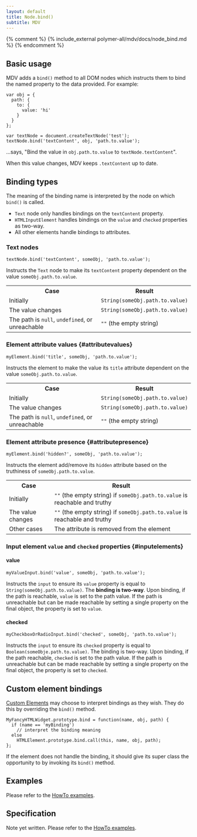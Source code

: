 ```yaml
---
layout: default
title: Node.bind()
subtitle: MDV
---
```


{% comment %}
{% include_external polymer-all/mdv/docs/node_bind.md %}
{% endcomment %}

## Basic usage

MDV adds a `bind()` method to all DOM nodes which instructs them to bind the named
property to the data provided. For example:

    var obj = {
      path: {
        to: {
          value: 'hi'
        }
      }
    };

    var textNode = document.createTextNode('test');
    textNode.bind('textContent', obj, 'path.to.value');

...says, "Bind the value in `obj.path.to.value` to `textNode.textContent`".

When this value changes, MDV keeps `.textContent` up to date.

## Binding types

The meaning of the binding name is interpreted by the node on which `bind()` is called.

- `Text` node only handles bindings on the `textContent` property. 
- `HTMLInputElement` handles bindings on the `value` and `checked` properties as two-way.
- All other elements handle bindings to attributes. 

### Text nodes

    textNode.bind('textContent', someObj, 'path.to.value');

Instructs the `Text` node to make its `textContent` property dependent on the
value `someObj.path.to.value`.

<table class="table">
  <tr>
    <th>Case</th><th>Result</th>
  </tr>
  <tr>
    <td>Initially</td>
    <td><code>String(someObj.path.to.value)</code></td>
  </tr>
  <tr>
    <td>The value changes</td>
    <td><code>String(someObj.path.to.value)</code></td>
  </tr>
  <tr>
    <td>The path is <code>null</code>, <code>undefined</code>, or unreachable</td>
    <td><code>""</code> (the empty string)</td>
  </tr>
</table>

### Element attribute values {#attributevalues}

    myElement.bind('title', someObj, 'path.to.value');

Instructs the element to make the value its `title` attribute dependent on the value `someObj.path.to.value`.

<table class="table">
  <tr>
    <th>Case</th><th>Result</th>
  </tr>
  <tr>
    <td>Initially</td>
    <td><code>String(someObj.path.to.value)</code></td>
  </tr>
  <tr>
    <td>The value changes</td>
    <td><code>String(someObj.path.to.value)</code></td>
  </tr>
  <tr>
    <td>The path is <code>null</code>, <code>undefined</code>, or unreachable</td>
    <td><code>""</code> (the empty string)</td>
  </tr>
</table>

### Element attribute presence {#attributepresence}

    myElement.bind('hidden?', someObj, 'path.to.value');

Instructs the element add/remove its `hidden` attribute based on the truthiness of  `someObj.path.to.value`.

<table class="table">
  <tr>
    <th>Case</th><th>Result</th>
  </tr>
  <tr>
    <td>Initially</td>
    <td><code>""</code> (the empty string) if <code>someObj.path.to.value</code> is reachable and truthy</td>
  </tr>
  <tr>
    <td>The value changes</td>
    <td><code>""</code> (the empty string) if <code>someObj.path.to.value</code> is reachable and truthy</td>
  </tr>
  <tr>
    <td>Other cases</td>
    <td>The attribute is removed from the element</td>
  </tr>
</table>

### Input element `value` and `checked` properties {#inputelements}

#### value

    myValueInput.bind('value', someObj, 'path.to.value');

Instructs the `input` to ensure its `value` property is equal to `String(someObj.path.to.value)`. The **binding is two-way**. Upon binding, if the path is reachable, `value` is set to the path value. If the path is unreachable but can be made reachable by setting a single property on the final object, the property is set to `value`.

#### checked

    myCheckboxOrRadioInput.bind('checked', someObj, 'path.to.value');

Instructs the `input` to ensure its `checked` property is equal to `Boolean(someObje.path.to.value)`. The binding is two-way. Upon binding, if the path reachable, `checked` is set to the path value. If the path is unreachable but can be made reachable by setting a single property on the final object, the property is set to `checked`.

## Custom element bindings

[Custom Elements](/platform/custom-elements.html) may choose to interpret bindings
as they wish. They do this by overriding the `bind()` method.

    MyFancyHTMLWidget.prototype.bind = function(name, obj, path) {
      if (name == 'myBinding')
        // interpret the binding meaning
      else
        HTMLElement.prototype.bind.call(this, name, obj, path);
    };

If the element does not handle the binding, it should give its super class the
opportunity to by invoking its `bind()` method.

## Examples

Please refer to the [HowTo examples](https://github.com/Polymer/mdv/tree/master/examples/how_to).

## Specification

Note yet written. Please refer to the [HowTo examples](https://github.com/Polymer/mdv/tree/master/examples/how_to).

